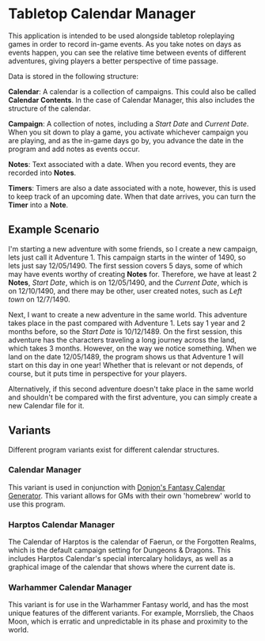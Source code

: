 # Tabletop Calendar Manager
This application is intended to be used alongside tabletop roleplaying games in order to record in-game events. As you take notes on days as events happen, you can see the relative time between events of different adventures, giving players a better perspective of time passage. 

Data is stored in the following structure:

**Calendar**: A calendar is a collection of campaigns. This could also be called **Calendar Contents**. In the case of Calendar Manager, this also includes the structure of the calendar. 

**Campaign**: A collection of notes, including a *Start Date* and *Current Date*. When you sit down to play a game, you activate whichever campaign you are playing, and as the in-game days go by, you advance the date in the program and add notes as events occur. 

**Notes**: Text associated with a date. When you record events, they are recorded into **Notes**.

**Timers**: Timers are also a date associated with a note, however, this is used to keep track of an upcoming date. When that date arrives, you can turn the **Timer** into a **Note**.


## Example Scenario
I'm starting a new adventure with some friends, so I create a new campaign, lets just call it Adventure 1. This campaign starts in the winter of 1490, so lets just say 12/05/1490. The first session covers 5 days, some of which may have events worthy of creating **Notes** for. Therefore, we have at least 2 **Notes**, *Start Date*, which is on 12/05/1490, and the *Current Date*, which is on 12/10/1490, and there may be other, user created notes, such as *Left town* on 12/7/1490.

Next, I want to create a new adventure in the same world. This adventure takes place in the past compared with Adventure 1. Lets say 1 year and 2 months before, so the *Start Date* is 10/12/1489. On the first session, this adventure has the characters traveling a long journey across the land, which takes 3 months. However, on the way we notice something. When we land on the date 12/05/1489, the program shows us that Adventure 1 will start on this day in one year! Whether that is relevant or not depends, of course, but it puts time in perspective for your players.   

Alternatively, if this second adventure doesn't take place in the same world and shouldn't be compared with the first adventure, you can simply create a new Calendar file for it. 

## Variants
Different program variants exist for different calendar structures.

### Calendar Manager
This variant is used in conjunction with [Donjon's Fantasy Calendar Generator](https://donjon.bin.sh/fantasy/calendar/). This variant allows for GMs with their own 'homebrew' world to use this program. 

### Harptos Calendar Manager
The Calendar of Harptos is the calendar of Faerun, or the Forgotten Realms, which is the default campaign setting for Dungeons & Dragons. This includes Harptos Calendar's special intercalary holidays, as well as a graphical image of the calendar that shows where the current date is. 

### Warhammer Calendar Manager
This variant is for use in the Warhammer Fantasy world, and has the most unique features of the different variants. For example, Morrslieb, the Chaos Moon, which is erratic and unpredictable in its phase and proximity to the world. 
